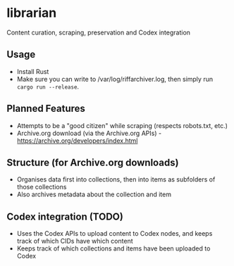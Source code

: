 # librarian
Content curation, scraping, preservation and Codex integration

## Usage
- Install Rust
- Make sure you can write to /var/log/riffarchiver.log, then simply run `cargo run --release`.

## Planned Features
- Attempts to be a "good citizen" while scraping (respects robots.txt, etc.)
- Archive.org download (via the Archive.org APIs) - https://archive.org/developers/index.html

## Structure (for Archive.org downloads)
- Organises data first into collections, then into items as subfolders of those collections
- Also archives metadata about the collection and item

## Codex integration (TODO)
- Uses the Codex APIs to upload content to Codex nodes, and keeps track of which CIDs have which content
- Keeps track of which collections and items have been uploaded to Codex
